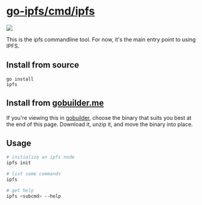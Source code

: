 # [go-ipfs/cmd/ipfs](http://github.com/ipfs/go-ipfs/tree/master/cmd/ipfs)

![](https://raw.githubusercontent.com/ipfs/logo/master/ipfs-logo-text-256-ice.png)

This is the ipfs commandline tool. For now, it's the main entry point to using IPFS.


## Install from source

```
go install
ipfs
```

## Install from [gobuilder.me](https://gobuilder.me/)

If you're viewing this in [gobuilder](https://gobuilder.me/github.com/ipfs/go-ipfs/cmd/ipfs), choose the binary that suits you best at the end of this page. Download it, unzip it, and move the binary into place.

## Usage

```sh
# initialize an ipfs node
ipfs init

# list some commands
ipfs

# get help
ipfs <subcmd> --help
```
